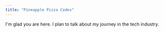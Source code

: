 ```yaml
---
title: "Pineapple Pizza Codes"
---
```


I'm glad you are here. 
I plan to talk about my journey in the tech industry.
